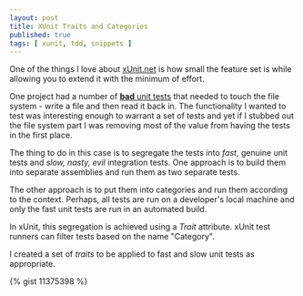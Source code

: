 ```yaml
---
layout: post
title: XUnit Traits and Categories
published: true
tags: [ xunit, tdd, snippets ]
---
```


One of the things I love about [xUnit.net](xunit.codeplex.com) is how small
the feature set is while allowing you to extend it with the minimum of effort.

One project had a number of [**bad** unit tests](http://www.artima.com/weblogs/viewpost.jsp?thread=126923) 
that needed to touch the file system - write a file and then read it back in.
The functionality I wanted to test was interesting enough to warrant a set of tests
and yet if I stubbed out the file system part I was removing most of the value
from having the tests in the first place.

The thing to do in this case is to segregate the tests into *fast*, genuine 
unit tests and *slow, nasty, evil* integration tests. One approach is to build
them into separate assemblies and run them as two separate tests.

The other approach is to put them into categories and run them according to the 
context. Perhaps, all tests are run on a developer's local machine and only the
fast unit tests are run in an automated build.

In xUnit, this segregation is achieved using a *Trait* attribute. xUnit test runners 
can filter tests based on the name "Category".

I created a set of *traits* to be applied to fast and slow unit tests as appropriate.

{% gist 11375398 %}

